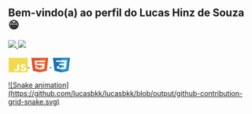 ## Bem-vindo(a) ao perfil do Lucas Hinz de Souza 😁

 <div>
   <a href="https://github.com/lucasbkk">
   <img height="180em" src="https://github-readme-stats.vercel.app/api?username=lucasbkk&show_icons=true&theme=synthwave&include_all_commits=true&count_private=true"/>
   <img height="180em" src="https://github-readme-stats.vercel.app/api/top-langs/?username=lucasbkk&layout=compact&langs_count=6&theme=tokyonight"/>

</div>
<div style="display: inline_block"><br>
  <img align="center" alt="Js" height="30" width="40" src="https://raw.githubusercontent.com/devicons/devicon/master/icons/javascript/javascript-plain.svg">
  <img align="center" alt="HTML" height="30" width="40" src="https://raw.githubusercontent.com/devicons/devicon/master/icons/html5/html5-original.svg">
  <img align="center" alt="CSS" height="30" width="40" src="https://raw.githubusercontent.com/devicons/devicon/master/icons/css3/css3-original.svg">
</div>
 
 <br>
 
<div>
  ![Snake animation](https://github.com/lucasbkk/lucasbkk/blob/output/github-contribution-grid-snake.svg)

</div>
